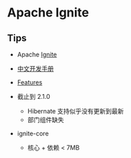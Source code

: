# Apache Ignite

## Tips
* Apache [Ignite](https://ignite.apache.org/)
* [中文开发手册](https://www.zybuluo.com/liyuj/note/230739)
* [Features](https://ignite.apache.org/features.html)
* 截止到 2.1.0
  * Hibernate 支持似乎没有更新到最新
  * 部门组件缺失


* ignite-core
  * 核心 + 依赖 < 7MB
